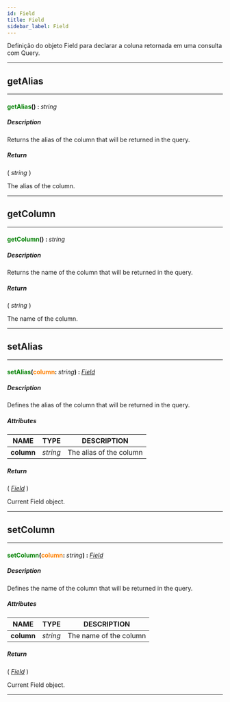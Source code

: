 ```yaml
---
id: Field
title: Field
sidebar_label: Field
---
```


Definição do objeto Field para declarar a coluna retornada em uma consulta com Query.

---

## getAlias

---

#### <span style="color: #008000">getAlias</span>() : <span style="font-weight: normal; font-style: italic;">string</span>
##### Description

Returns the alias of the column that will be returned in the query.

##### Return

( _string_ )

The alias of the column.

---

## getColumn

---

#### <span style="color: #008000">getColumn</span>() : <span style="font-weight: normal; font-style: italic;">string</span>
##### Description

Returns the name of the column that will be returned in the query.

##### Return

( _string_ )

The name of the column.

---

## setAlias

---

#### <span style="color: #008000">setAlias</span>(<span style="color: #FF8000">column</span>: <span style="font-weight: normal; font-style: italic;">string</span>) : <span style="font-weight: normal; font-style: italic;">[Field](../../objects/Field)</span>
##### Description

Defines the alias of the column that will be returned in the query.

##### Attributes

| NAME | TYPE | DESCRIPTION |
|---|---|---|
| **column** | _string_ | The alias of the column |

##### Return

( _[Field](../../objects/Field)_ )

Current Field object.

---

## setColumn

---

#### <span style="color: #008000">setColumn</span>(<span style="color: #FF8000">column</span>: <span style="font-weight: normal; font-style: italic;">string</span>) : <span style="font-weight: normal; font-style: italic;">[Field](../../objects/Field)</span>
##### Description

Defines the name of the column that will be returned in the query.

##### Attributes

| NAME | TYPE | DESCRIPTION |
|---|---|---|
| **column** | _string_ | The name of the column |

##### Return

( _[Field](../../objects/Field)_ )

Current Field object.

---

